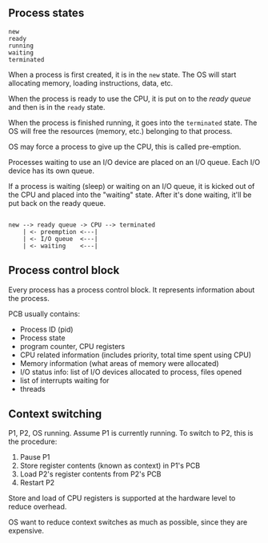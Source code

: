 ## Process states

```
new
ready
running
waiting
terminated
```

When a process is first created, it is in the `new` state.  The OS will start allocating memory, loading instructions, data, etc.

When the process is ready to use the CPU, it is put on to the *ready queue* and then is in the `ready` state.

When the process is finished running, it goes into the `terminated` state.  The OS will free the resources (memory, etc.) belonging to that process.

OS may force a process to give up the CPU, this is called pre-emption.

Processes waiting to use an I/O device are placed on an I/O queue.  Each I/O device has its own queue.

If a process is waiting (sleep) or waiting on an I/O queue, it is kicked out of the CPU and placed into the "waiting" state.  After it's done waiting, it'll be put back on the ready queue.

```

new --> ready queue -> CPU --> terminated
    | <- preemption <---|
    | <- I/O queue  <---|
    | <- waiting    <---|
```

## Process control block

Every process has a process control block.  It represents information about the process.

PCB usually contains:

- Process ID (pid)
- Process state
- program counter, CPU registers
- CPU related information (includes priority, total time spent using CPU)
- Memory information (what areas of memory were allocated)
- I/O status info: list of I/O devices allocated to process, files opened
- list of interrupts waiting for
- threads

## Context switching

P1, P2, OS running.  Assume P1 is currently running.  To switch to P2, this is the procedure:

1. Pause P1
2. Store register contents (known as context) in P1's PCB
3. Load P2's register contents from P2's PCB
4. Restart P2

Store and load of CPU registers is supported at the hardware level to reduce overhead.

OS want to reduce context switches as much as possible, since they are expensive.